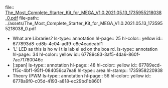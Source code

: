 file:: [The_Most_Complete_Starter_Kit_for_MEGA_V1.0.2021.05.13_1735955218038_0.pdf](../assets/The_Most_Complete_Starter_Kit_for_MEGA_V1.0.2021.05.13_1735955218038_0.pdf)
file-path:: ../assets/The_Most_Complete_Starter_Kit_for_MEGA_V1.0.2021.05.13_1735955218038_0.pdf

- What are Libraries?
  ls-type:: annotation
  hl-page:: 25
  hl-color:: yellow
  id:: 677893d8-cd8b-4c04-adf9-c8e4eadeabf1
- 'L' LED as this is ho w i t is lab el ed on the boa rd.
  ls-type:: annotation
  hl-page:: 34
  hl-color:: yellow
  id:: 67789c83-3af5-4da6-860f-7ac71780046c
- [:span]
  ls-type:: annotation
  hl-page:: 48
  hl-color:: yellow
  id:: 67789ecd-f15c-4bf1-95f1-084056ca7ea8
  hl-type:: area
  hl-stamp:: 1735958220938
- Theory (PWM
  ls-type:: annotation
  hl-page:: 56
  hl-color:: yellow
  id:: 6778a9f0-c05d-4193-a818-ec29bd1b8601